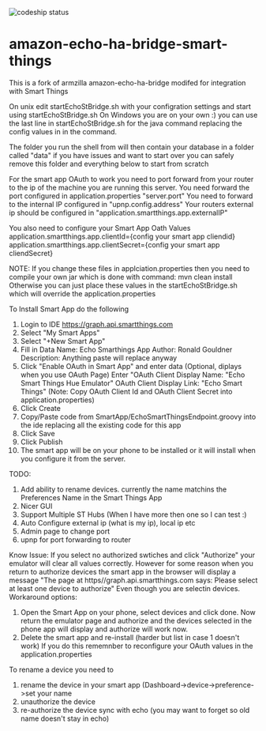 ![codeship status](https://codeship.com/projects/998e16f0-ca03-0132-6689-76c03995407a/status?branch=master)


# amazon-echo-ha-bridge-smart-things
This is a fork of armzilla amazon-echo-ha-bridge modifed for integration with Smart Things

On unix edit startEchoStBridge.sh with your configration settings
and start using startEchoStBridge.sh
On Windows you are on your own :) you can use the last line in startEchoStBridge.sh for the java command replacing the config values in
in the command.

The folder you run the shell from will then contain your database in a folder called "data" if you have issues and want to start over you can safely remove this folder and everything below to start from scratch

For the smart app OAuth to work you need to port forward from your router to the ip of the machine you are running this server.
You need forward the port configured in application.properties  "server.port"
You need to forward to the internal IP configured in "upnp.config.address"
Your routers external ip should be configured in "application.smartthings.app.externalIP"

You also need to configure your Smart App Oath Values
application.smartthings.app.clientId={config your smart app cliendid}
application.smartthings.app.clientSecret={config your smart app cliendSecret}

NOTE: If you change these files in applciation.properties then you need to compile your own jar
      which is done with command: mvn clean install
      Otherwise you can just place these values in the startEchoStBridge.sh which will override the application.properties

To Install Smart App do the following
1) Login to IDE https://graph.api.smartthings.com
2) Select "My Smart Apps"
3) Select "+New Smart App"
4) Fill in Data
    Name: Echo Smarthings App
    Author: Ronald Gouldner
    Description: Anything paste will replace anyway
5) Click "Enable OAuth in Smart App" and enter data (Optional, diplays when you use OAuth Page)
   Enter "OAuth Client Display Name: "Echo Smart Things Hue Emulator"
   OAuth Client Display Link: "Echo Smart Things"
   (Note: Copy OAuth Client Id and OAuth Client Secret into application.properties)
6) Click Create
7) Copy/Paste code from SmartApp/EchoSmartThingsEndpoint.groovy into the ide replacing all the existing code for this app
8) Click Save
9) Click Publish
10) The smart app will be on your phone to be installed or it will install when you configure it from the server.



TODO:
1) Add ability to rename devices.  currently the name matchins the Preferences Name in the Smart Things App
2) Nicer GUI
3) Support Multiple ST Hubs (When I have more then one so I can test :)
4) Auto Configure external ip (what is my ip), local ip etc
5) Admin page to change port
6) upnp for port forwarding to router

Know Issue:
If you select no authorized swtiches and click "Authorize" your emulator will clear all values correctly.
However for some reason when you return to authorize devices the smart app in the browser will display a message
"The page at https//graph.api.smartthings.com says: Please select at least one device to authorize"
Even though you are selectin devices.
Workaround options:
1) Open the Smart App on your phone, select devices and click done.  Now return the emulator page and authorize and
   the devices selected in the phone app will display and authorize will work now.
2) Delete the smart app and re-install (harder but list in case 1 doesn't work) If you do this rememnber to reconfigure
   your OAuth values in the application.properties

To rename a device you need to
1) rename the device in your smart app (Dashboard->device->preference->set your name
2) unauthorize the device
3) re-authorize the device
sync with echo (you may want to forget so old name doesn't stay in echo)
